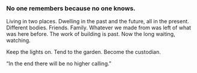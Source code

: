 ### No one remembers because no one knows.

Living in two places. Dwelling in the past and the future, all in the present. Different bodies. Friends. Family. Whatever we made from was left of what was here before. The work of building is past. Now the long waiting, watching. 

Keep the lights on. Tend to the garden. Become the custodian.

“In the end there will be no higher calling.”